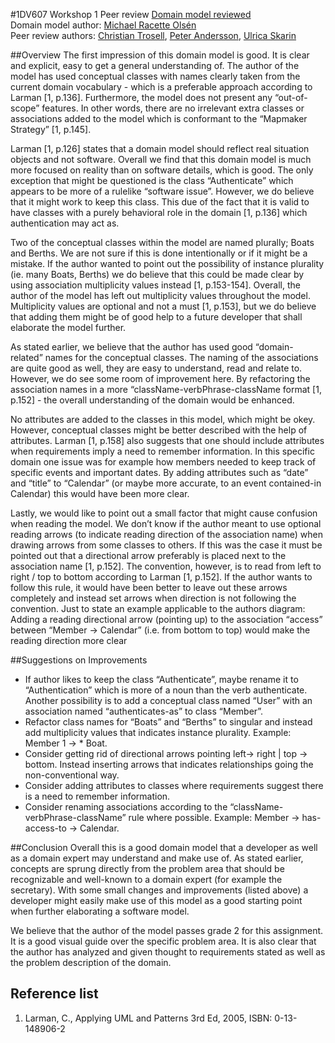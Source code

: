 #1DV607 Workshop 1 Peer review
[Domain model reviewed](https://github.com/mo222mw/1dv607)     
Domain model author: [Michael Racette Olsén](https://github.com/mo222mw)  
Peer review authors: [Christian Trosell](https://github.com/krockgardin), [Peter Andersson](https://github.com/sehnpaa), [Ulrica Skarin](https://github.com/ulricaskarin)  

##Overview
The first impression of this domain model is good. It is clear and explicit, easy to get a general understanding of. The author of the model has used conceptual classes with names clearly taken from the current domain vocabulary - which is a preferable approach according to Larman [1, p.136]. Furthermore, the model does not present any “out-of-scope” features. In other words, there are no irrelevant extra classes or associations added to the model which is conformant to the “Mapmaker Strategy” [1, p.145]. 

Larman [1, p.126] states that a domain model should reflect real situation objects and not software. Overall we find that this domain model is much more focused on reality than on software details, which is good. The only exception that might be questioned is the class “Authenticate” which appears to be more of a rulelike “software issue”. However, we do believe that it might work to keep this class. This due of the fact that it is valid to have classes with a purely behavioral role in the domain [1, p.136] which authentication may act as.  

Two of the conceptual classes within the model are named plurally; Boats and Berths. We are not sure if this is done intentionally or if it might be a mistake. If the author wanted to point out the possibility of instance plurality (ie. many Boats, Berths) we do believe that this could be made clear by using association multiplicity values instead [1, p.153-154]. Overall, the author of the model has left out multiplicity values throughout the model. Multiplicity values are optional and not a must [1, p.153], but we do believe that adding them might be of good help to a future developer that shall elaborate the model further.

As stated earlier, we believe that the author has used good “domain-related” names for the conceptual classes. The naming of the associations are quite good as well, they are easy to understand, read and relate to. However, we do see some room of improvement here. By refactoring the association names in a more “className-verbPhrase-className format [1, p.152] - the overall understanding of the domain would be enhanced. 

No attributes are added to the classes in this model, which might be okey. However, conceptual classes might be better described with the help of attributes. Larman [1, p.158] also suggests that one should include attributes when requirements imply a need to remember information. In this specific domain one issue was for example how members needed to keep track of specific events and important dates. By adding attributes such as “date” and “title” to “Calendar” (or maybe more accurate, to an event contained-in Calendar) this would have been more clear.

Lastly, we would like to point out a small factor that might cause confusion when reading the model. We don’t know if the author meant to use  optional reading arrows (to indicate reading direction of the association name) when drawing arrows from some classes to others. If this was the case it must be pointed out that a directional arrow preferably is placed next to the association name [1, p.152]. The convention, however,  is to read from left to right / top to bottom according to Larman [1, p.152].  If the author wants to follow this rule, it would have been better to leave out these arrows completely and instead set arrows when direction is not following the convention. Just to state an example applicable to the authors diagram: Adding a reading directional arrow (pointing up) to the association “access” between “Member → Calendar” (i.e. from bottom to top) would make the reading direction more clear

##Suggestions on Improvements
* If author likes to keep the class “Authenticate”, maybe rename it to “Authentication” which is more of a noun than the verb authenticate. Another possibility is to add a conceptual class named “User” with an association named “authenticates-as” to class “Member”. 
* Refactor class names for “Boats” and “Berths” to singular and instead add multiplicity values that indicates instance plurality. Example: Member 1 → * Boat.
* Consider getting rid of directional arrows pointing left→ right | top → bottom. Instead inserting arrows that indicates relationships going the non-conventional way.
* Consider adding attributes to classes where requirements suggest there is a need to remember information.
* Consider renaming associations according to the “className-verbPhrase-className” rule where possible. Example: Member →  has-access-to → Calendar.

##Conclusion
Overall this is a good domain model that a developer as well as a domain expert may understand and make use of. As stated earlier, concepts are sprung directly from the problem area that should be recognizable and well-known to a domain expert (for example the secretary). With some small changes and improvements (listed above) a developer might easily make use of this model as a good starting point when further elaborating a software model.

We believe that the author of the model passes grade 2 for this assignment. It is a good visual guide over the specific problem area. It is also clear that the author has analyzed and given thought to requirements stated as well as the problem description of the domain.

## Reference list
1. Larman, C., Applying UML and Patterns 3rd Ed, 2005, ISBN: 0-13-148906-2

